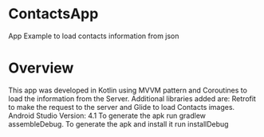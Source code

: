 # ContactsApp
 App Example to load contacts information from json
 
 # Overview
 This app was developed in Kotlin using MVVM pattern and Coroutines to load the information from the Server.
 Additional libraries added are: Retrofit to make the request to the server and Glide to load Contacts images.
Android Studio Version: 4.1
To generate the apk run gradlew assembleDebug. To generate the apk and install it run installDebug

